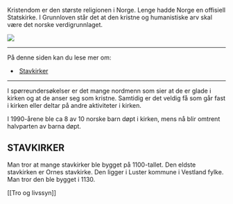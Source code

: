 Kristendom er den største religionen i Norge. Lenge hadde Norge en offisiell Statskirke. I Grunnloven står det at den kristne og humanistiske arv skal være det norske verdigrunnlaget.

![](https://cdn.kursoria.no/pensum/elements/pensum-for-samfunnskunnskapsproven-_bgvfcd.jpg)

---

På denne siden kan du lese mer om:

-    [Stavkirker](https://app.norskkunnskap.no/pensum/rtehtr/deyk6u/bgvfcd#stavkirker)

---

I spørreundersøkelser er det mange nordmenn som sier at de er glade i kirken og at de anser seg som kristne. Samtidig er det veldig få som går fast i kirken eller deltar på andre aktiviteter i kirken. 

I 1990-årene ble ca 8 av 10 norske barn døpt i kirken, mens nå blir omtrent halvparten av barna døpt. 

## STAVKIRKER

Man tror at mange stavkirker ble bygget på 1100-tallet. Den eldste stavkirken er Ornes stavkirke. Den ligger i Luster kommune i Vestland fylke. Man tror den ble bygget i 1130.

[[Tro og livssyn]]
